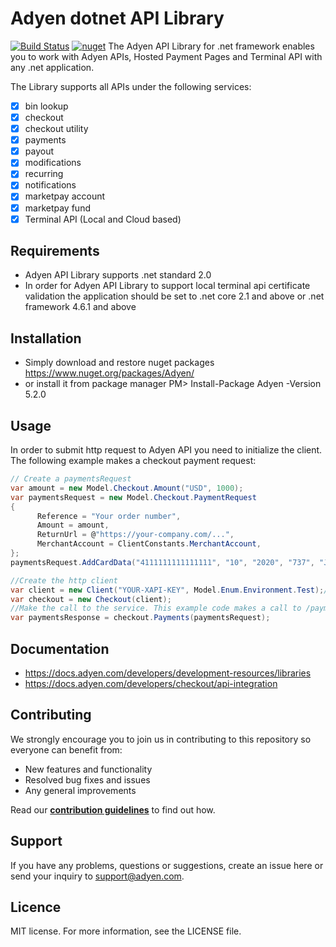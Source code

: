 # Adyen dotnet API Library
[![Build Status](https://travis-ci.org/Adyen/adyen-dotnet-api-library.svg?branch=develop)](https://travis-ci.org/Adyen/adyen-dotnet-api-library) [![nuget](https://img.shields.io/nuget/v/adyen.svg)](https://www.nuget.org/packages/adyen/) 
The Adyen API Library for .net framework enables you to work with Adyen APIs, Hosted Payment Pages and Terminal API with any .net application.

The Library supports all APIs under the following services:
* [x] bin lookup
* [x] checkout
* [x] checkout utility
* [x] payments
* [x] payout
* [x] modifications
* [x] recurring
* [x] notifications
* [x] marketpay account
* [x] marketpay fund
* [x] Terminal API (Local and Cloud based)

## Requirements
* Adyen API Library supports .net standard 2.0
* In order for Adyen API Library to support local terminal api certificate validation the application should be set to .net core 2.1 and above or .net framework 4.6.1 and above

## Installation
* Simply download and restore nuget packages  
 https://www.nuget.org/packages/Adyen/
* or install it from package manager
 PM> Install-Package Adyen -Version 5.2.0

## Usage
In order to submit http request to Adyen API you need to initialize the client. The following example makes a checkout payment request:
```csharp
// Create a paymentsRequest
var amount = new Model.Checkout.Amount("USD", 1000);
var paymentsRequest = new Model.Checkout.PaymentRequest
{
      Reference = "Your order number",
      Amount = amount,
      ReturnUrl = @"https://your-company.com/...",
      MerchantAccount = ClientConstants.MerchantAccount,
};
paymentsRequest.AddCardData("4111111111111111", "10", "2020", "737", "John Smith");

//Create the http client
var client = new Client("YOUR-XAPI-KEY", Model.Enum.Environment.Test);//or Model.Enum.Environment.Live
var checkout = new Checkout(client);
//Make the call to the service. This example code makes a call to /payments
var paymentsResponse = checkout.Payments(paymentsRequest);
```

## Documentation
* https://docs.adyen.com/developers/development-resources/libraries
* https://docs.adyen.com/developers/checkout/api-integration

## Contributing
We strongly encourage you to join us in contributing to this repository so everyone can benefit from:
* New features and functionality
* Resolved bug fixes and issues
* Any general improvements

Read our [**contribution guidelines**](CONTRIBUTING.md) to find out how.

## Support
If you have any problems, questions or suggestions, create an issue here or send your inquiry to support@adyen.com.

## Licence
MIT license. For more information, see the LICENSE file.
